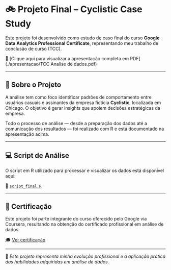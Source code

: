 # 🚲 Projeto Final – Cyclistic Case Study

Este projeto foi desenvolvido como estudo de caso final do curso **Google Data Analytics Professional Certificate**, representando meu trabalho de conclusão de curso (TCC).

📎 [Clique aqui para visualizar a apresentação completa em PDF](./apresentacao/TCC Analise de dados.pdf)

---

## 📜 Sobre o Projeto

A análise tem como foco identificar padrões de comportamento entre usuários casuais e assinantes da empresa fictícia **Cyclistic**, localizada em Chicago. O objetivo é gerar insights que apoiem decisões estratégicas da empresa.

Todo o processo de análise — desde a preparação dos dados até a comunicação dos resultados — foi realizado com R e está documentado na apresentação acima.

---

## 💻 Script de Análise

O script em R utilizado para processar e visualizar os dados está disponível aqui:

📄 [`script_final.R`](./script_final.R)

---

## 🧠 Certificação

Este projeto foi parte integrante do curso oferecido pelo Google via Coursera, resultando na obtenção do certificado profissional em análise de dados.

🎓 [Ver certificação](https://www.coursera.org/professional-certificates/google-data-analytics)

---

📌 *Este projeto representa minha evolução profissional e a aplicação prática das habilidades adquiridas em análise de dados.*

